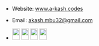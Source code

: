           
- Website: www.a-kash.codes
- Email: akash.mbu32@gmail.com  

- <img src="https://cdn.jsdelivr.net/gh/devicons/devicon@latest/icons/python/python-plain.svg" height=30 width=20/>  <img src="https://cdn.jsdelivr.net/gh/devicons/devicon@latest/icons/javascript/javascript-plain.svg" height=30 width=20/>  <img src="https://cdn.jsdelivr.net/gh/devicons/devicon@latest/icons/cplusplus/cplusplus-plain.svg" height=30 width=20/>  <img src="https://cdn.jsdelivr.net/gh/devicons/devicon@latest/icons/bash/bash-original.svg" height=30 width=20/>
          
          
          
          
          
